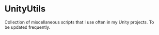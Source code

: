 # UnityUtils
Collection of miscellaneous scripts that I use often in my Unity projects. To be updated frequently.
